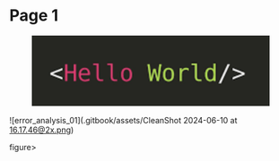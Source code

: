 # Page 1

<figure><img src=".gitbook/assets/CleanShot 2024-06-10 at 16.17.46@2x.png" alt=""><figcaption></figcaption></figure>

![error_analysis_01](.gitbook/assets/CleanShot 2024-06-10 at 16.17.46@2x.png)

figure><img src="[.gitbook/assets/CleanShot 2024-06-10 at 16.17.46@2x.png](https://github.com/pinpoint-apm/pinpoint-apm.github.io/blob/b8b2dd8f06b8f66c4632a362f871c9924ab3f742/.gitbook/assets/error_analysis_01.png)" alt=""><figcaption></figcaption></figure>
